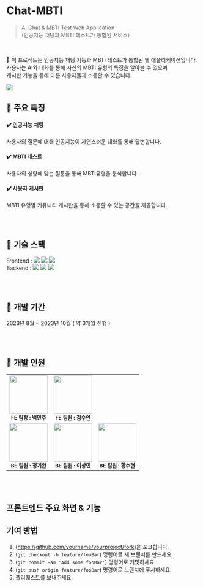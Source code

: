 # Chat-MBTI
> AI Chat & MBTI Test Web Application <br/>(인공지능 채팅과 MBTI 테스트가 통합된 서비스)

</br>

:pushpin: 이 프로젝트는 인공지능 채팅 기능과 MBTI 테스트가 통합된 웹 애플리케이션입니다. <br/>
사용자는 AI와 대화를 통해 자신의 MBTI 유형의 특징을 알아볼 수 있으며<br/>
게시판 기능을 통해 다른 사용자들과 소통할 수 있습니다.

![](../header.png)

## :star2: 주요 특징

#### :heavy_check_mark: 인공지능 채팅 </br>
사용자의 질문에 대해 인공지능이 자연스러운 대화를 통해 답변합니다.<br/>
#### :heavy_check_mark: MBTI 테스트</br>
사용자의 성향에 맞는 질문을 통해 MBTI유형을 분석합니다.<br/>
#### :heavy_check_mark: 사용자 게시판 </br>
MBTI 유형별 커뮤니티 게시판을 통해 소통할 수 있는 공간을 제공합니다.

</br>
</br>


## :wrench: 기술 스택

Frontend : <img src="https://img.shields.io/badge/HTML-E34F26?style=flat&logo=Java&logoColor=white" />
<img src="https://img.shields.io/badge/CSS3-1572B6?style=flat&logo=Java&logoColor=white" />
<img src="https://img.shields.io/badge/JavaScript-F7DF1E?style=flat&logo=Java&logoColor=white" /> </br>
Backend : <img src="https://img.shields.io/badge/Spring-6DB33F?style=flat&logo=Java&logoColor=white" />
<img src="https://img.shields.io/badge/Java-1E8CBE?style=flat&logo=Java&logoColor=white" />
<img src="https://img.shields.io/badge/MySQL-4479A1?style=flat&logo=Java&logoColor=white" />


</br>
</br>

## :calendar: 개발 기간

2023년 8월 ~ 2023년 10월 ( 약 3개월 진행 )

</br>
</br>


## :busts_in_silhouette: 개발 인원


<!-- 첫 번째 테이블 -->
<table>
  <tbody>
    <tr>
      <td align="center">
        <img src="이미지_경로1" width="100px;" alt=""/><br /><sub><b>FE 팀장 : 백민주 </b></sub></a><br />
      </td>
      <td align="center">
        <img src="이미지_경로2" width="100px;" alt=""/><br /><sub><b>FE 팀원 : 김수연 </b></sub></a><br />
      </td>
    </tr>
    <tr>
      <td align="center">
        <img src="이미지_경로3" width="100px;" alt=""/><br /><sub><b>BE 팀원 : 정기완 </b></sub></a><br />
      </td>
      <td align="center">
        <img src="이미지_경로4" width="100px;" alt=""/><br /><sub><b>BE 팀원 : 이상민</b></sub></a><br />
      </td>
      <td align="center">
       <img src="이미지_경로4" width="100px;" alt=""/><br /><sub><b>BE 팀원 : 황수현</b></sub></a><br />
      </td>
    </tr>
  </tbody>
</table>

</br>
</br>


## 프론트엔드 주요 화면 & 기능



## 기여 방법

1. (<https://github.com/yourname/yourproject/fork>)을 포크합니다.
2. (`git checkout -b feature/fooBar`) 명령어로 새 브랜치를 만드세요.
3. (`git commit -am 'Add some fooBar'`) 명령어로 커밋하세요.
4. (`git push origin feature/fooBar`) 명령어로 브랜치에 푸시하세요. 
5. 풀리퀘스트를 보내주세요.

<!-- Markdown link & img dfn's -->
[npm-image]: https://img.shields.io/npm/v/datadog-metrics.svg?style=flat-square
[npm-url]: https://npmjs.org/package/datadog-metrics
[npm-downloads]: https://img.shields.io/npm/dm/datadog-metrics.svg?style=flat-square
[travis-image]: https://img.shields.io/travis/dbader/node-datadog-metrics/master.svg?style=flat-square
[travis-url]: https://travis-ci.org/dbader/node-datadog-metrics
[wiki]: https://github.com/yourname/yourproject/wiki
